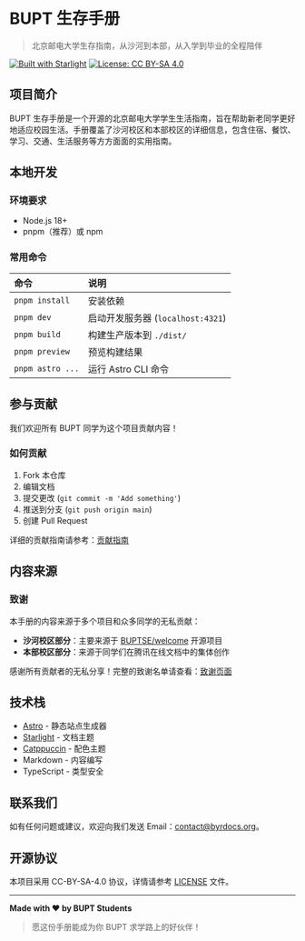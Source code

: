 # BUPT 生存手册

> 北京邮电大学生存指南，从沙河到本部，从入学到毕业的全程陪伴

[![Built with Starlight](https://astro.badg.es/v2/built-with-starlight/tiny.svg)](https://starlight.astro.build)
[![License: CC BY-SA 4.0](https://img.shields.io/badge/License-CC_BY--SA_4.0-lightgrey.svg)](https://creativecommons.org/licenses/by-sa/4.0/)

## 项目简介

BUPT 生存手册是一个开源的北京邮电大学学生生活指南，旨在帮助新老同学更好地适应校园生活。手册覆盖了沙河校区和本部校区的详细信息，包含住宿、餐饮、学习、交通、生活服务等方方面面的实用指南。

## 本地开发

### 环境要求

- Node.js 18+ 
- pnpm（推荐）或 npm

### 常用命令

| 命令 | 说明 |
| :--- | :--- |
| `pnpm install` | 安装依赖 |
| `pnpm dev` | 启动开发服务器 (`localhost:4321`) |
| `pnpm build` | 构建生产版本到 `./dist/` |
| `pnpm preview` | 预览构建结果 |
| `pnpm astro ...` | 运行 Astro CLI 命令 |

## 参与贡献

我们欢迎所有 BUPT 同学为这个项目贡献内容！

### 如何贡献

1. Fork 本仓库
2. 编辑文档
3. 提交更改 (`git commit -m 'Add something'`)
4. 推送到分支 (`git push origin main`)
5. 创建 Pull Request

详细的贡献指南请参考：[贡献指南](./src/content/docs/contributing.md)

## 内容来源

### 致谢

本手册的内容来源于多个项目和众多同学的无私贡献：

- **沙河校区部分**：主要来源于 [BUPTSE/welcome](https://github.com/BUPTSE/welcome) 开源项目
- **本部校区部分**：来源于同学们在腾讯在线文档中的集体创作

感谢所有贡献者的无私分享！完整的致谢名单请查看：[致谢页面](./src/content/docs/acknowledgments.md)

## 技术栈

- [Astro](https://astro.build/) - 静态站点生成器
- [Starlight](https://starlight.astro.build/) - 文档主题
- [Catppuccin](https://github.com/catppuccin/starlight) - 配色主题
- Markdown - 内容编写
- TypeScript - 类型安全

## 联系我们

如有任何问题或建议，欢迎向我们发送 Email：[contact@byrdocs.org](mailto:contact@byrdocs.org)。

## 开源协议

本项目采用 CC-BY-SA-4.0 协议，详情请参考 [LICENSE](LICENSE) 文件。

---

**Made with ❤️ by BUPT Students**

> 愿这份手册能成为你 BUPT 求学路上的好伙伴！
